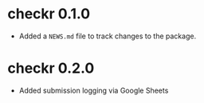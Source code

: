 # checkr 0.1.0

* Added a `NEWS.md` file to track changes to the package.

# checkr 0.2.0

* Added submission logging via Google Sheets

